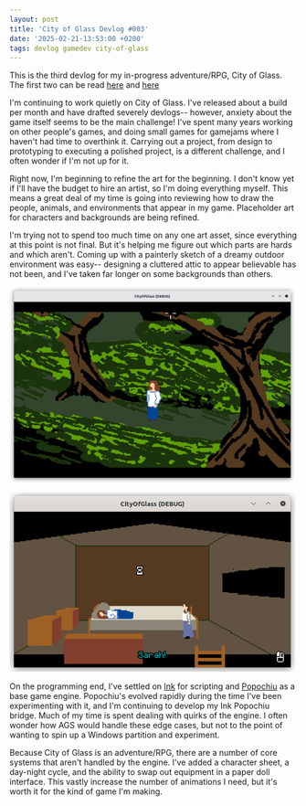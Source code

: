 ```yaml
---
layout: post
title: 'City of Glass Devlog #003'
date: '2025-02-21-13:53:00 +0200'
tags: devlog gamedev city-of-glass
---
```


This is the third devlog for my in-progress adventure/RPG, City of
Glass. The first two can be read
[here]({{site.url}}/2024/06/08/city-of-glass-devlog-001) and
[here]({{site.url}}/2024/07/28/16-50-city-of-glass-devlog-002.html)

I'm continuing to work quietly on City of Glass. I've released about a build per month and have drafted severely devlogs-- however, anxiety about the game itself seems to be the main challenge! I've spent many years working on other people's games, and doing small games for gamejams where I haven't had time to overthink it. Carrying out a project, from design to prototyping to executing a polished project, is a different challenge, and I often wonder if I'm not up for it.

Right now, I'm beginning to refine the art for the beginning. I don't know yet if I'll have the budget to hire an artist, so I'm doing everything myself. This means a great deal of my time is going into reviewing how to draw the people, animals, and environments that appear in my game. Placeholder art for characters and backgrounds are being refined. 

I'm trying not to spend too much time on any one art asset, since everything at this point is not final. But it's helping me figure out which parts are hards and which aren't. Coming up with a painterly sketch of a dreamy outdoor environment was easy-- designing a cluttered attic to appear believable has not been, and I've taken far longer on some backgrounds than others.

![Outdoor environment](/assets/images/posts/city-of-glass-devlog-003-1.png) 

![Interior](/assets/images/posts/city-of-glass-devlog-003-2.png)

On the programming end, I've settled on
[Ink](https://github.com/inkle/ink/) for scripting and
[Popochiu](https://github.com/carenalgas/popochiu) as a base game
engine. Popochiu's evolved rapidly during the time I've been
experimenting with it, and I'm continuing to develop my Ink Popochiu bridge. Much of my time is spent dealing with quirks of the engine. I often wonder how AGS would handle these edge cases, but not to the point of wanting to spin up a Windows partition and experiment.

Because City of Glass is an adventure/RPG, there are a number of core systems that aren't handled by the engine. I've added a character sheet, a day-night cycle, and the ability to swap out equipment in a paper doll interface. This vastly increase the number of animations I need, but it's worth it for the kind of game I'm making.
